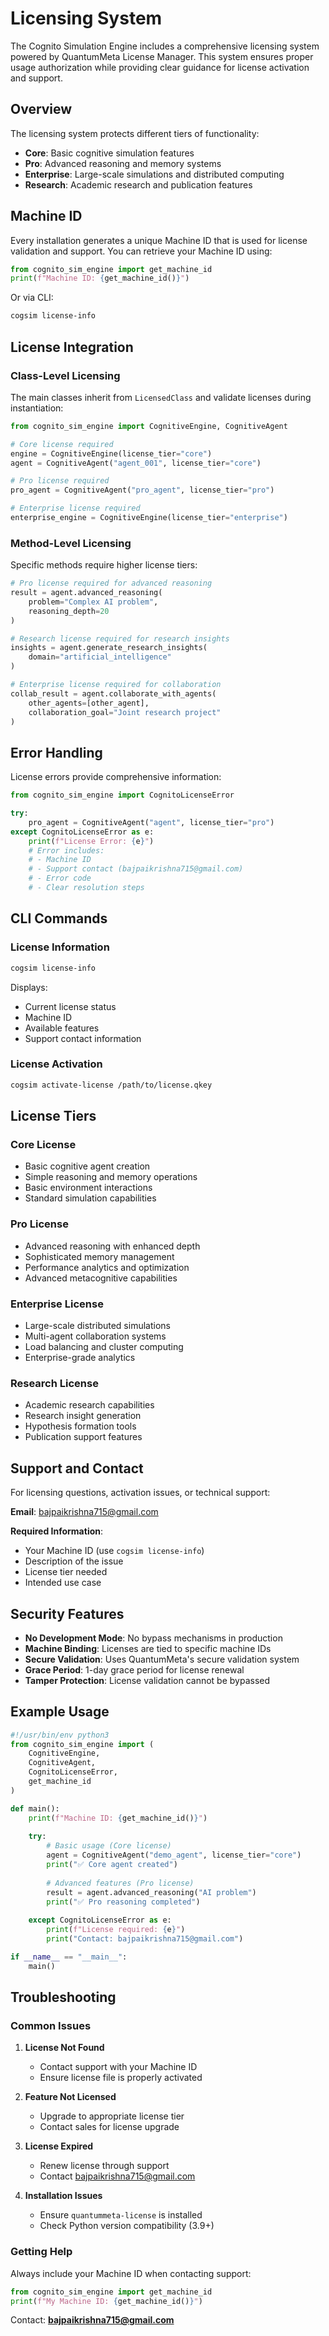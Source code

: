 # Licensing System

The Cognito Simulation Engine includes a comprehensive licensing system powered by QuantumMeta License Manager. This system ensures proper usage authorization while providing clear guidance for license activation and support.

## Overview

The licensing system protects different tiers of functionality:

- **Core**: Basic cognitive simulation features
- **Pro**: Advanced reasoning and memory systems  
- **Enterprise**: Large-scale simulations and distributed computing
- **Research**: Academic research and publication features

## Machine ID

Every installation generates a unique Machine ID that is used for license validation and support. You can retrieve your Machine ID using:

```python
from cognito_sim_engine import get_machine_id
print(f"Machine ID: {get_machine_id()}")
```

Or via CLI:

```bash
cogsim license-info
```

## License Integration

### Class-Level Licensing

The main classes inherit from `LicensedClass` and validate licenses during instantiation:

```python
from cognito_sim_engine import CognitiveEngine, CognitiveAgent

# Core license required
engine = CognitiveEngine(license_tier="core")
agent = CognitiveAgent("agent_001", license_tier="core")

# Pro license required  
pro_agent = CognitiveAgent("pro_agent", license_tier="pro")

# Enterprise license required
enterprise_engine = CognitiveEngine(license_tier="enterprise")
```

### Method-Level Licensing

Specific methods require higher license tiers:

```python
# Pro license required for advanced reasoning
result = agent.advanced_reasoning(
    problem="Complex AI problem",
    reasoning_depth=20
)

# Research license required for research insights
insights = agent.generate_research_insights(
    domain="artificial_intelligence"
)

# Enterprise license required for collaboration
collab_result = agent.collaborate_with_agents(
    other_agents=[other_agent],
    collaboration_goal="Joint research project"
)
```

## Error Handling

License errors provide comprehensive information:

```python
from cognito_sim_engine import CognitoLicenseError

try:
    pro_agent = CognitiveAgent("agent", license_tier="pro")
except CognitoLicenseError as e:
    print(f"License Error: {e}")
    # Error includes:
    # - Machine ID
    # - Support contact (bajpaikrishna715@gmail.com)
    # - Error code
    # - Clear resolution steps
```

## CLI Commands

### License Information

```bash
cogsim license-info
```

Displays:

- Current license status
- Machine ID
- Available features
- Support contact information

### License Activation

```bash
cogsim activate-license /path/to/license.qkey
```

## License Tiers

### Core License

- Basic cognitive agent creation
- Simple reasoning and memory operations
- Basic environment interactions
- Standard simulation capabilities

### Pro License

- Advanced reasoning with enhanced depth
- Sophisticated memory management
- Performance analytics and optimization
- Advanced metacognitive capabilities

### Enterprise License

- Large-scale distributed simulations
- Multi-agent collaboration systems
- Load balancing and cluster computing
- Enterprise-grade analytics

### Research License

- Academic research capabilities
- Research insight generation
- Hypothesis formation tools
- Publication support features

## Support and Contact

For licensing questions, activation issues, or technical support:

**Email**: bajpaikrishna715@gmail.com

**Required Information**:

- Your Machine ID (use `cogsim license-info`)
- Description of the issue
- License tier needed
- Intended use case

## Security Features

- **No Development Mode**: No bypass mechanisms in production
- **Machine Binding**: Licenses are tied to specific machine IDs
- **Secure Validation**: Uses QuantumMeta's secure validation system
- **Grace Period**: 1-day grace period for license renewal
- **Tamper Protection**: License validation cannot be bypassed

## Example Usage

```python
#!/usr/bin/env python3
from cognito_sim_engine import (
    CognitiveEngine, 
    CognitiveAgent,
    CognitoLicenseError,
    get_machine_id
)

def main():
    print(f"Machine ID: {get_machine_id()}")
    
    try:
        # Basic usage (Core license)
        agent = CognitiveAgent("demo_agent", license_tier="core")
        print("✅ Core agent created")
        
        # Advanced features (Pro license)
        result = agent.advanced_reasoning("AI problem")
        print("✅ Pro reasoning completed")
        
    except CognitoLicenseError as e:
        print(f"License required: {e}")
        print("Contact: bajpaikrishna715@gmail.com")

if __name__ == "__main__":
    main()
```

## Troubleshooting

### Common Issues

1. **License Not Found**
   - Contact support with your Machine ID
   - Ensure license file is properly activated

2. **Feature Not Licensed**
   - Upgrade to appropriate license tier
   - Contact sales for license upgrade

3. **License Expired**
   - Renew license through support
   - Contact bajpaikrishna715@gmail.com

4. **Installation Issues**
   - Ensure `quantummeta-license` is installed
   - Check Python version compatibility (3.9+)

### Getting Help

Always include your Machine ID when contacting support:

```python
from cognito_sim_engine import get_machine_id
print(f"My Machine ID: {get_machine_id()}")
```

Contact: **bajpaikrishna715@gmail.com**
